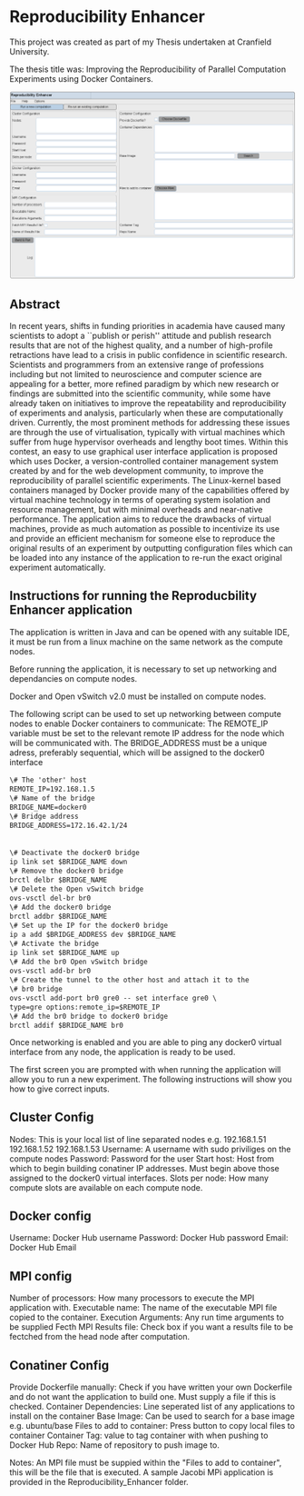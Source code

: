 Reproducibility Enhancer
======

This project was created as part of my Thesis undertaken at Cranfield University.

The thesis title was: Improving the Reproducibility of Parallel Computation Experiments using Docker Containers.

![alt tag](https://raw.githubusercontent.com/SaqibHussain/Reproducibility_Enhancer/master/ui.png)



Abstract
-----
In recent years, shifts in funding priorities in academia have caused many scientists to adopt a ``publish or perish'' attitude and publish research results that are not of the highest quality, and a number of high-profile retractions have lead to a crisis in public confidence in scientific research. Scientists and programmers from an extensive range of professions including but not limited to neuroscience and computer science are appealing for a better, more refined paradigm by which new research or findings are submitted into the scientific community, while some have already taken on initiatives to improve the repeatability and reproducibility of experiments and analysis, particularly when these are computationally driven. Currently, the most prominent methods for addressing these issues are through the use of virtualisation, typically with virtual machines which suffer from huge hypervisor overheads and lengthy boot times. Within this contest, an easy to use graphical user interface application is proposed which uses Docker, a version-controlled container management system created by and for the web development community, to improve the reproducibility of parallel scientific experiments. The Linux-kernel based containers managed by Docker provide many of the capabilities offered by virtual machine technology in terms of operating system isolation and resource management, but with minimal overheads and near-native performance. The application aims to reduce the drawbacks of virtual machines, provide as much automation as possible to incentivize its use and provide an efficient mechanism for someone else to reproduce the original results of an experiment by outputting configuration files which can be loaded into any instance of the application to re-run the exact original experiment automatically.


Instructions for running the Reproducbility Enhancer application
-----
The application is written in Java and can be opened with any suitable IDE, it must be run from a linux machine on the same network as the compute nodes.

Before running the application, it is necessary to set up networking and dependancies on compute nodes.

Docker and Open vSwitch v2.0 must be installed on compute nodes.

The following script can be used to set up networking between compute nodes to enable Docker containers to communicate:
The REMOTE_IP variable must be set to the relevant remote IP address for the node which will be communicated with.
The BRIDGE_ADDRESS must be a unique adress, preferably sequential, which will be assigned to the docker0 interface

	\# The 'other' host
	REMOTE_IP=192.168.1.5
	\# Name of the bridge
	BRIDGE_NAME=docker0
	\# Bridge address
	BRIDGE_ADDRESS=172.16.42.1/24


	\# Deactivate the docker0 bridge
	ip link set $BRIDGE_NAME down
	\# Remove the docker0 bridge
	brctl delbr $BRIDGE_NAME
	\# Delete the Open vSwitch bridge
	ovs-vsctl del-br br0
	\# Add the docker0 bridge
	brctl addbr $BRIDGE_NAME
	\# Set up the IP for the docker0 bridge
	ip a add $BRIDGE_ADDRESS dev $BRIDGE_NAME
	\# Activate the bridge
	ip link set $BRIDGE_NAME up
	\# Add the br0 Open vSwitch bridge
	ovs-vsctl add-br br0
	\# Create the tunnel to the other host and attach it to the
	\# br0 bridge
	ovs-vsctl add-port br0 gre0 -- set interface gre0 \
	type=gre options:remote_ip=$REMOTE_IP
	\# Add the br0 bridge to docker0 bridge
	brctl addif $BRIDGE_NAME br0


Once networking is enabled and you are able to ping any docker0 virtual interface from any node, the application is ready to be used.


The first screen you are prompted with when running the application will allow you to run a new experiment. The following instructions will show you how to give correct inputs.

Cluster Config
--------------
Nodes: This is your local list of line separated nodes e.g. 192.168.1.51 192.168.1.52 192.168.1.53
Username: A username with sudo priviliges on the compute nodes
Password: Password for the user
Start host: Host from which to begin building conatiner IP addresses. Must begin above those assigned to the docker0 virtual interfaces.
Slots per node: How many compute slots are available on each compute node.

Docker config
-------------
Username: Docker Hub username
Password: Docker Hub password
Email:    Docker Hub Email

MPI config
----------
Number of processors: How many processors to execute the MPI application with.
Executable name: The name of the executable MPI file copied to the container.
Execution Arguments: Any run time arguments to be supplied
Fecth MPI Results file: Check box if you want a results file to be fectched from the head node after computation.

Conatiner Config
----------------
Provide Dockerfile manually: Check if you have written your own Dockerfile and do not want the application to build one. Must supply a file if this is checked.
Container Dependencies: Line seperated list of any applications to install on the container
Base Image: Can be used to search for a base image e.g. ubuntu/base
Files to add to container: Press button to copy local files to container
Container Tag: value to tag container with when pushing to Docker Hub
Repo: Name of repository to push image to.



Notes:
An MPI file must be suppied within the "Files to add to container", this will be the file that is executed. A sample Jacobi MPi application is provided in the Reproducibility_Enhancer folder.



